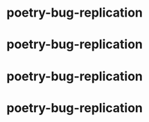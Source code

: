 # poetry-bug-replication
# poetry-bug-replication
# poetry-bug-replication
# poetry-bug-replication
